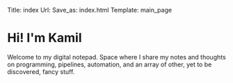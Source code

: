 Title: index
Url:
Save_as: index.html
Template: main_page

# Hi! I'm Kamil

Welcome to my digital notepad.
Space where I share my notes and thoughts
on programming, pipelines, automation,
and an array of other, yet to be discovered, fancy stuff.
